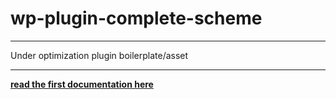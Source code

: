 # wp-plugin-complete-scheme

---

Under optimization plugin boilerplate/asset

---

[**read the first documentation here**](https://github.com/wordpress-projects-station/wp-plugin-complete-scheme/tree/main/docs/wiki.en)
